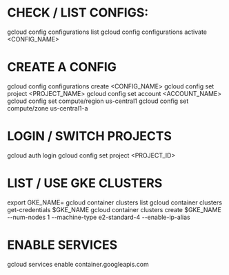 # CHECK / LIST CONFIGS:
gcloud config configurations list
gcloud config configurations activate <CONFIG_NAME>

# CREATE A CONFIG
gcloud config configurations create <CONFIG_NAME>
gcloud config set project <PROJECT_NAME>
gcloud config set account <ACCOUNT_NAME>
gcloud config set compute/region us-central1
gcloud config set compute/zone us-central1-a

# LOGIN / SWITCH PROJECTS
gcloud auth login
gcloud config set project <PROJECT_ID>

# LIST / USE GKE CLUSTERS
export GKE_NAME=
gcloud container clusters list
gcloud container clusters get-credentials $GKE_NAME
gcloud container clusters create $GKE_NAME --num-nodes 1 --machine-type e2-standard-4 --enable-ip-alias
  
# ENABLE SERVICES
gcloud services enable container.googleapis.com
